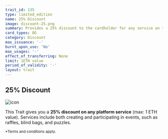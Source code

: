 ```yaml
---
trait_id: 135
type: limited_edition
name: 25% Discount
image: discount-25.png
summary: Provides a 25% discount to the cardholder for any service on the Ether Cards event platform.
card_types: OG
category: Discount
max_issuance: '-'
burnt_upon_use: 'No'
max_usages: '-'
effect_of_transferring: None
limit: 1ETH value
period_of_validity: '-'
layout: trait
---
```


## 25% Discount

![icon](/assets/images/trait-icons/{{page.image}})

This Trait gives you a **25% discount on any platform service** (max: 1 ETH value). Services include both creating and participating in events, such as raffles, blind bags, and puzzles.  

<small>*Terms and conditions apply.</small>


